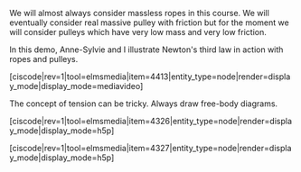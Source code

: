 We will almost always consider massless ropes in this course. We will eventually consider real massive pulley with friction but for the moment we will consider pulleys which have very low mass and very low friction. 

In this demo, Anne-Sylvie and I illustrate Newton's third law in action with ropes and pulleys. 

[ciscode|rev=1|tool=elmsmedia|item=4413|entity_type=node|render=display_mode|display_mode=mediavideo]

The concept of tension can be tricky. Always draw free-body diagrams. 

[ciscode|rev=1|tool=elmsmedia|item=4326|entity_type=node|render=display_mode|display_mode=h5p]

[ciscode|rev=1|tool=elmsmedia|item=4327|entity_type=node|render=display_mode|display_mode=h5p]